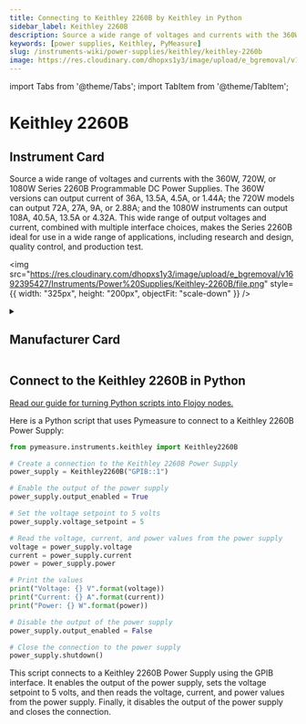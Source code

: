 ```yaml
---
title: Connecting to Keithley 2260B by Keithley in Python
sidebar_label: Keithley 2260B
description: Source a wide range of voltages and currents with the 360W, 720W, or 1080W Series 2260B Programmable DC Power Supplies. The 360W versions can output current of 36A, 13.5A, 4.5A, or 1.44A; the 720W models can output 72A, 27A, 9A, or 2.88A; and the 1080W instruments can output 108A, 40.5A, 13.5A or 4.32A. This wide range of output voltages and current, combined with multiple interface choices, makes the Series 2260B ideal for use in a wide range of applications, including research and design, quality control, and production test.
keywords: [power supplies, Keithley, PyMeasure]
slug: /instruments-wiki/power-supplies/keithley/keithley-2260b
image: https://res.cloudinary.com/dhopxs1y3/image/upload/e_bgremoval/v1692395427/Instruments/Power%20Supplies/Keithley-2260B/file.png
---
```


import Tabs from '@theme/Tabs';
import TabItem from '@theme/TabItem';

# Keithley 2260B

## Instrument Card

<div className="flex">

<div>

Source a wide range of voltages and currents with the 360W, 720W, or 1080W Series 2260B Programmable DC Power Supplies. The 360W versions can output current of 36A, 13.5A, 4.5A, or 1.44A; the 720W models can output 72A, 27A, 9A, or 2.88A; and the 1080W instruments can output 108A, 40.5A, 13.5A or 4.32A. This wide range of output voltages and current, combined with multiple interface choices, makes the Series 2260B ideal for use in a wide range of applications, including research and design, quality control, and production test.

</div>

<img src="https://res.cloudinary.com/dhopxs1y3/image/upload/e_bgremoval/v1692395427/Instruments/Power%20Supplies/Keithley-2260B/file.png" style={{ width: "325px", height: "200px", objectFit: "scale-down" }} />

</div>

<details>
<summary><h2>Manufacturer Card</h2></summary>

<img src="https://res.cloudinary.com/dhopxs1y3/image/upload/v1692126010/Instruments/Vendor%20Logos/Keithley.png" style={{ width: "100%", height: "170px",objectFit: "scale-down" }} />

Keithley Instruments is a measurement and instrument company headquartered in Solon, Ohio, that develops, manufactures, markets, and sells data acquisition products, as well as complete systems for high-volume production and assembly testing. <a href="https://www.tek.com/en">Website</a>.

<ul>
  <li>Headquarters: Cleveland, Ohio, United States</li>
  <li>Yearly Revenue (millions, USD): 110.6</li>
</ul>
</details>

## Connect to the Keithley 2260B in Python

[Read our guide for turning Python scripts into Flojoy nodes.](https://docs.flojoy.ai/custom-nodes/creating-custom-node/)
<Tabs>
<TabItem value="PyMeasure" label="PyMeasure">

Here is a Python script that uses Pymeasure to connect to a Keithley 2260B Power Supply:

```python
from pymeasure.instruments.keithley import Keithley2260B

# Create a connection to the Keithley 2260B Power Supply
power_supply = Keithley2260B("GPIB::1")

# Enable the output of the power supply
power_supply.output_enabled = True

# Set the voltage setpoint to 5 volts
power_supply.voltage_setpoint = 5

# Read the voltage, current, and power values from the power supply
voltage = power_supply.voltage
current = power_supply.current
power = power_supply.power

# Print the values
print("Voltage: {} V".format(voltage))
print("Current: {} A".format(current))
print("Power: {} W".format(power))

# Disable the output of the power supply
power_supply.output_enabled = False

# Close the connection to the power supply
power_supply.shutdown()
```

This script connects to a Keithley 2260B Power Supply using the GPIB interface. It enables the output of the power supply, sets the voltage setpoint to 5 volts, and then reads the voltage, current, and power values from the power supply. Finally, it disables the output of the power supply and closes the connection.

</TabItem>
</Tabs>